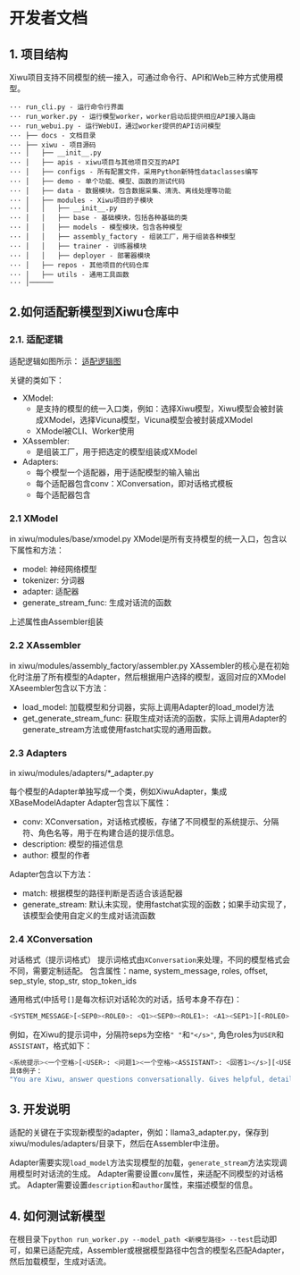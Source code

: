 
# 开发者文档

## 1. 项目结构

Xiwu项目支持不同模型的统一接入，可通过命令行、API和Web三种方式使用模型。

```shell
··· run_cli.py - 运行命令行界面
··· run_worker.py - 运行模型worker，worker启动后提供相应API接入路由
··· run_webui.py - 运行WebUI，通过worker提供的API访问模型
··· ├── docs - 文档目录
··· ├── xiwu - 项目源码
··· │   ├── __init__.py
··· │   ├── apis - xiwu项目与其他项目交互的API
··· │   ├── configs - 所有配置文件，采用Python新特性dataclasses编写
··· │   ├── demo - 单个功能、模型、函数的测试代码
··· │   ├── data - 数据模块，包含数据采集、清洗、离线处理等功能
··· │   ├── modules - Xiwu项目的子模块
··· │   │   ├── __init__.py
··· │   │   ├── base - 基础模块，包括各种基础的类
··· │   │   ├── models - 模型模块，包含各种模型
··· │   │   ├── assembly_factory - 组装工厂，用于组装各种模型
··· │   │   ├── trainer - 训练器模块
··· │   │   ├── deployer - 部署器模块
··· │   ├── repos - 其他项目的代码仓库
··· │   ├── utils - 通用工具函数
··· │──────
```

## 2.如何适配新模型到Xiwu仓库中

### 2.1. 适配逻辑

适配逻辑如图所示：
[适配逻辑图](../assets/adapter_logic.png)

关键的类如下：
+ XModel: 
    + 是支持的模型的统一入口类，例如：选择Xiwu模型，Xiwu模型会被封装成XModel，选择Vicuna模型，Vicuna模型会被封装成XModel
    + XModel被CLI、Worker使用
+ XAssembler: 
    + 是组装工厂，用于把选定的模型组装成XModel
+ Adapters: 
    + 每个模型一个适配器，用于适配模型的输入输出
    + 每个适配器包含conv：XConversation，即对话格式模板
    + 每个适配器包含

### 2.1 XModel

in xiwu/modules/base/xmodel.py
XModel是所有支持模型的统一入口，包含以下属性和方法：
+ model: 神经网络模型
+ tokenizer: 分词器
+ adapter: 适配器
+ generate_stream_func: 生成对话流的函数

上述属性由Assembler组装

### 2.2 XAssembler

in xiwu/modules/assembly_factory/assembler.py
XAssembler的核心是在初始化时注册了所有模型的Adapter，然后根据用户选择的模型，返回对应的XModel
XAseembler包含以下方法：
+ load_model: 加载模型和分词器，实际上调用Adapter的load_model方法
+ get_generate_stream_func: 获取生成对话流的函数，实际上调用Adapter的generate_stream方法或使用fastchat实现的通用函数。


### 2.3 Adapters
in xiwu/modules/adapters/*_adapter.py

每个模型的Adapter单独写成一个类，例如XiwuAdapter，集成XBaseModelAdapter
Adapter包含以下属性：
+ conv: XConversation，对话格式模板，存储了不同模型的系统提示、分隔符、角色名等，用于在构建合适的提示信息。
+ description: 模型的描述信息
+ author: 模型的作者

Adapter包含以下方法：
+ match: 根据模型的路径判断是否适合该适配器
+ generate_stream: 默认未实现，使用fastchat实现的函数；如果手动实现了，该模型会使用自定义的生成对话流函数


### 2.4 XConversation

对话格式（提示词格式）
提示词格式由`XConversation`来处理，不同的模型格式会不同，需要定制适配。
包含属性：name, system_message, roles, offset, sep_style, stop_str, stop_token_ids

通用格式(中括号`[]`是每次标识对话轮次的对话，括号本身不存在)：
```bash
<SYSTEM_MESSAGE>[<SEP0><ROLE0>: <Q1><SEP0><ROLE1>: <A1><SEP1>][<ROLE0>: <Q2><SEP0><ROLE1>:]
```
例如，在Xiwu的提示词中，分隔符seps为空格`" "`和`"</s>"`, 角色roles为`USER`和`ASSISTANT`，格式如下：
```bash
<系统提示><一个空格>[<USER>: <问题1><一个空格><ASSISTANT>: <回答1></s>][<USER>: <问题2><一个空格><ASSISTANT>:]
具体例子：
"You are Xiwu, answer questions conversationally. Gives helpful, detailed, and polite answers to the user's questions. USER: Hello ASSISTANT: Hello there! How may I assist you today?</s>USER: who are you ASSISTANT:"
```

## 3. 开发说明

适配的关键在于实现新模型的adapter，例如：llama3_adapter.py，保存到xiwu/modules/adapters/目录下，然后在Assembler中注册。

Adapter需要实现`load_model`方法实现模型的加载，`generate_stream`方法实现调用模型时对话流的生成。
Adapter需要设置`conv`属性，来适配不同模型的对话格式。
Adapter需要设置`description`和`author`属性，来描述模型的信息。

## 4. 如何测试新模型

在根目录下`python run_worker.py --model_path <新模型路径> --test`启动即可，如果已适配完成，Assembler或根据模型路径中包含的模型名匹配Adapter，然后加载模型，生成对话流。



